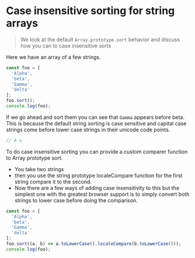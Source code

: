 # Case insensitive sorting for string arrays
> We look at the default `Array.prototype.sort` behavior and discuss how you can to case insensitive sorts

Here we have an array of a few strings.

```js
const foo = [
  'Alpha',
  'beta',
  'Gamma',
  'delta'
];
foo.sort();
console.log(foo);
```

If we go ahead and sort them you can see that `Gamma` appears before beta. This is because the default string sorting is case sensitive and capital case strings come before lower case strings in their unicode code points.
```js
// A a
```

To do case insensitive sorting you can provide a custom comparer function to Array prototype sort. 
* You take two strings
* then you use the string prototype localeCompare function for the first string compare it to the second. 
* Now there are a few ways of adding case insensitivity to this but the simplest one with the greatest browser support is to simply convert both strings to lower case before doing the comparison.


```js
const foo = [
  'Alpha',
  'beta',
  'Gamma',
  'delta'
];
foo.sort((a, b) => a.toLowerCase().localeCompare(b.toLowerCase()));
console.log(foo);
```
